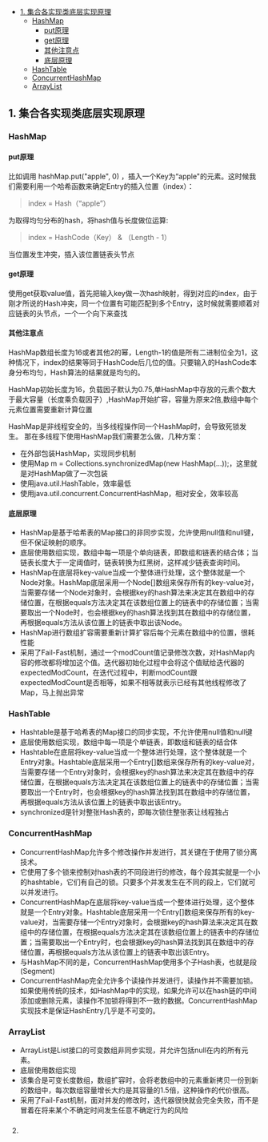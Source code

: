 
<!-- @import "[TOC]" {cmd="toc" depthFrom=1 depthTo=6 orderedList=0} -->
<!-- code_chunk_output -->

* [1. 集合各实现类底层实现原理](#1-集合各实现类底层实现原理)
	* [HashMap](#hashmap)
		* [put原理](#put原理)
		* [get原理](#get原理)
		* [其他注意点](#其他注意点)
		* [底层原理](#底层原理)
	* [HashTable](#hashtable)
	* [ConcurrentHashMap](#concurrenthashmap)
	* [ArrayList](#arraylist)

<!-- /code_chunk_output -->


## 1. 集合各实现类底层实现原理
### HashMap
#### put原理
比如调用 hashMap.put("apple", 0) ，插入一个Key为“apple"的元素。这时候我们需要利用一个哈希函数来确定Entry的插入位置（index）：
> index =  Hash（“apple”）

为取得均匀分布的hash，将hash值与长度做位运算:
>index =  HashCode（Key） &  （Length - 1）

当位置发生冲突，插入该位置链表头节点

#### get原理
使用get获取value值，首先把输入key做一次hash映射，得到对应的index，由于刚才所说的Hash冲突，同一个位置有可能匹配到多个Entry，这时候就需要顺着对应链表的头节点，一个一个向下来查找

#### 其他注意点
HashMap数组长度为16或者其他2的幂，Length-1的值是所有二进制位全为1，这种情况下，index的结果等同于HashCode后几位的值。只要输入的HashCode本身分布均匀，Hash算法的结果就是均匀的。

HashMap初始长度为16，负载因子默认为0.75,单HashMap中存放的元素个数大于最大容量（长度乘负载因子）,HashMap开始扩容，容量为原来2倍,数组中每个元素位置需要重新计算位置

HashMap是非线程安全的，当多线程操作同一个HashMap时，会导致死锁发生。
那在多线程下使用HashMap我们需要怎么做，几种方案：
+ 在外部包装HashMap，实现同步机制
+ 使用Map m = Collections.synchronizedMap(new HashMap(...));，这里就是对HashMap做了一次包装
+ 使用java.util.HashTable，效率最低
+ 使用java.util.concurrent.ConcurrentHashMap，相对安全，效率较高

#### 底层原理
+ HashMap是基于哈希表的Map接口的非同步实现，允许使用null值和null键，但不保证映射的顺序。
+ 底层使用数组实现，数组中每一项是个单向链表，即数组和链表的结合体；当链表长度大于一定阈值时，链表转换为红黑树，这样减少链表查询时间。
+ HashMap在底层将key-value当成一个整体进行处理，这个整体就是一个Node对象。HashMap底层采用一个Node[]数组来保存所有的key-value对，当需要存储一个Node对象时，会根据key的hash算法来决定其在数组中的存储位置，在根据equals方法决定其在该数组位置上的链表中的存储位置；当需要取出一个Node时，也会根据key的hash算法找到其在数组中的存储位置，再根据equals方法从该位置上的链表中取出该Node。
+ HashMap进行数组扩容需要重新计算扩容后每个元素在数组中的位置，很耗性能
+ 采用了Fail-Fast机制，通过一个modCount值记录修改次数，对HashMap内容的修改都将增加这个值。迭代器初始化过程中会将这个值赋给迭代器的expectedModCount，在迭代过程中，判断modCount跟expectedModCount是否相等，如果不相等就表示已经有其他线程修改了Map，马上抛出异常

### HashTable
+ Hashtable是基于哈希表的Map接口的同步实现，不允许使用null值和null键
+ 底层使用数组实现，数组中每一项是个单链表，即数组和链表的结合体
+ Hashtable在底层将key-value当成一个整体进行处理，这个整体就是一个Entry对象。Hashtable底层采用一个Entry[]数组来保存所有的key-value对，当需要存储一个Entry对象时，会根据key的hash算法来决定其在数组中的存储位置，在根据equals方法决定其在该数组位置上的链表中的存储位置；当需要取出一个Entry时，也会根据key的hash算法找到其在数组中的存储位置，再根据equals方法从该位置上的链表中取出该Entry。
+ synchronized是针对整张Hash表的，即每次锁住整张表让线程独占


### ConcurrentHashMap
+ ConcurrentHashMap允许多个修改操作并发进行，其关键在于使用了锁分离技术。
+ 它使用了多个锁来控制对hash表的不同段进行的修改，每个段其实就是一个小的hashtable，它们有自己的锁。只要多个并发发生在不同的段上，它们就可以并发进行。
+ ConcurrentHashMap在底层将key-value当成一个整体进行处理，这个整体就是一个Entry对象。Hashtable底层采用一个Entry[]数组来保存所有的key-value对，当需要存储一个Entry对象时，会根据key的hash算法来决定其在数组中的存储位置，在根据equals方法决定其在该数组位置上的链表中的存储位置；当需要取出一个Entry时，也会根据key的hash算法找到其在数组中的存储位置，再根据equals方法从该位置上的链表中取出该Entry。
+ 与HashMap不同的是，ConcurrentHashMap使用多个子Hash表，也就是段(Segment)
+ ConcurrentHashMap完全允许多个读操作并发进行，读操作并不需要加锁。如果使用传统的技术，如HashMap中的实现，如果允许可以在hash链的中间添加或删除元素，读操作不加锁将得到不一致的数据。ConcurrentHashMap实现技术是保证HashEntry几乎是不可变的。

### ArrayList
+ ArrayList是List接口的可变数组非同步实现，并允许包括null在内的所有元素。
+ 底层使用数组实现
+ 该集合是可变长度数组，数组扩容时，会将老数组中的元素重新拷贝一份到新的数组中，每次数组容量增长大约是其容量的1.5倍，这种操作的代价很高。
+ 采用了Fail-Fast机制，面对并发的修改时，迭代器很快就会完全失败，而不是冒着在将来某个不确定时间发生任意不确定行为的风险

###

2.
